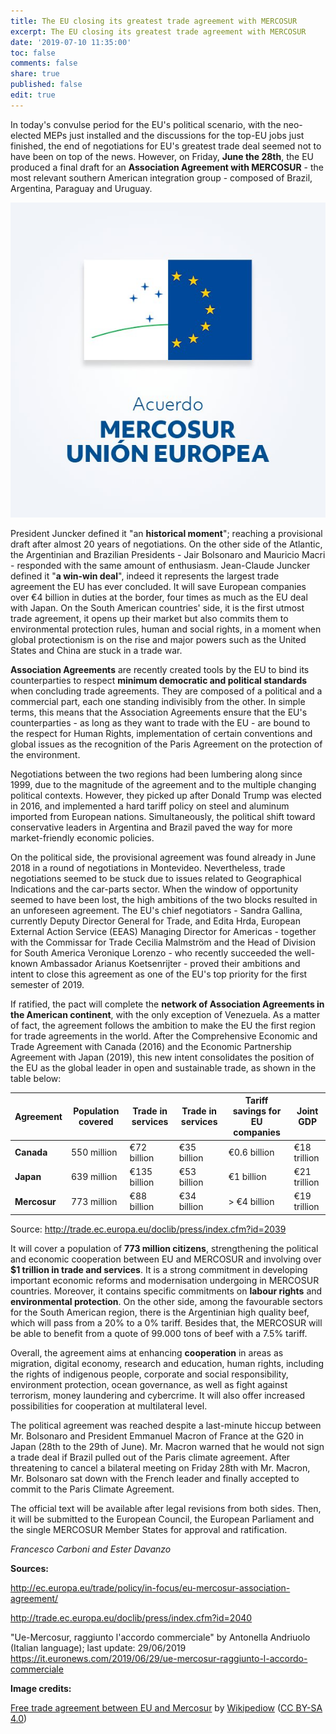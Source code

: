 ```yaml
---
title: The EU closing its greatest trade agreement with MERCOSUR
excerpt: The EU closing its greatest trade agreement with MERCOSUR
date: '2019-07-10 11:35:00'
toc: false
comments: false
share: true
published: false
edit: true
---
```

In today's convulse period for the EU's political scenario, with the neo-elected MEPs just installed and the discussions for the top-EU jobs just finished, the end of negotiations for EU's greatest trade deal seemed not to have been on top of the news. However, on Friday, **June the 28th**, the EU produced a final draft for an **Association Agreement with MERCOSUR** - the most relevant southern American integration group - composed of Brazil, Argentina, Paraguay and Uruguay.

![Mercosur-EU agreement](/assets/images/ftamercosureu.jpg "Mercosur-EU agreement")

President Juncker defined it "an **historical moment**"; reaching a provisional draft after almost 20 years of negotiations. On the other side of the Atlantic, the Argentinian and Brazilian Presidents - Jair Bolsonaro and Mauricio Macri - responded with the same amount of enthusiasm. Jean-Claude Juncker defined it "**a win-win deal**", indeed it represents the largest trade agreement the EU has ever concluded. It will save European companies over €4 billion in duties at the border, four times as much as the EU deal with Japan. On the South American countries' side, it is the first utmost trade agreement, it opens up their market but also commits them to environmental protection rules, human and social rights, in a moment when global protectionism is on the rise and major powers such as the United States and China are stuck in a trade war.

**Association Agreements** are recently created tools by the EU to bind its counterparties to respect **minimum democratic and political standards** when concluding trade agreements. They are composed of a political and a commercial part, each one standing indivisibly from the other. In simple terms, this means that the Association Agreements ensure that the EU's counterparties - as long as they want to trade with the EU - are bound to the respect for Human Rights, implementation of certain conventions and global issues as the recognition of the Paris Agreement on the protection of the environment.

Negotiations between the two regions had been lumbering along since 1999, due to the magnitude of the agreement and to the multiple changing political contexts. However, they picked up after Donald Trump was elected in 2016, and implemented a hard tariff policy on steel and aluminum imported from European nations. Simultaneously, the political shift toward conservative leaders in Argentina and Brazil paved the way for more market-friendly economic policies.

On the political side, the provisional agreement was found already in June 2018 in a round of negotiations in Montevideo. Nevertheless, trade negotiations seemed to be stuck due to issues related to Geographical Indications and the car-parts sector. When the window of opportunity seemed to have been lost, the high ambitions of the two blocks resulted in an unforeseen agreement. The EU's chief negotiators - Sandra Gallina, currently Deputy Director General for Trade, and Edita Hrda, European External Action Service (EEAS) Managing Director for Americas - together with the Commissar for Trade Cecilia Malmström and the Head of Division for South America Veronique Lorenzo - who recently succeeded the well-known Ambassador Arianus Koetsenrijter - proved their ambitions and intent to close this agreement as one of the EU's top priority for the first semester of 2019.

If ratified, the pact will complete the **network of Association Agreements in the American continent**, with the only exception of Venezuela. As a matter of fact, the agreement follows the ambition to make the EU the first region for trade agreements in the world. After the Comprehensive Economic and Trade Agreement with Canada (2016) and the Economic Partnership Agreement with Japan (2019), this new intent consolidates the position of the EU as the global leader in open and sustainable trade, as shown in the table below:

| **Agreement** | **Population covered** | **Trade in services** | **Trade in services** | **Tariff savings for EU companies** | **Joint GDP** |
| ------------- | ---------------------- | --------------------- | --------------------- | ----------------------------------- | ------------- |
| **Canada**    | 550 million            | €72 billion           | €35 billion           | €0.6 billion                        | €18 trillion  |
| **Japan**     | 639 million            | €135 billion          | €53 billion           | €1 billion                          | €21 trillion  |
| **Mercosur**  | 773 million            | €88 billion           | €34 billion           | \> €4 billion                       | €19 trillion  |

Source: <http://trade.ec.europa.eu/doclib/press/index.cfm?id=2039>

It will cover a population of **773 million citizens**, strengthening the political and economic cooperation between EU and MERCOSUR and involving over **$1 trillion in trade and services**. It is a strong commitment in developing important economic reforms and modernisation undergoing in MERCOSUR countries. Moreover, it contains specific commitments on **labour rights** and **environmental protection**. On the other side, among the favourable sectors for the South American region, there is the Argentinian high quality beef, which will pass from a 20% to a 0% tariff. Besides that, the MERCOSUR will be able to benefit from a quote of 99.000 tons of beef with a 7.5% tariff.

Overall, the agreement aims at enhancing **cooperation** in areas as migration, digital economy, research and education, human rights, including the rights of indigenous people, corporate and social responsibility, environment protection, ocean governance, as well as fight against terrorism, money laundering and cybercrime. It will also offer increased possibilities for cooperation at multilateral level.

The political agreement was reached despite a last-minute hiccup between Mr. Bolsonaro and President Emmanuel Macron of France at the G20 in Japan (28th to the 29th of June). Mr. Macron warned that he would not sign a trade deal if Brazil pulled out of the Paris climate agreement. After threatening to cancel a bilateral meeting on Friday 28th with Mr. Macron, Mr. Bolsonaro sat down with the French leader and finally accepted to commit to the Paris Climate Agreement.

The official text will be available after legal revisions from both sides. Then, it will be submitted to the European Council, the European Parliament and the single MERCOSUR Member States for approval and ratification.

_Francesco Carboni and Ester Davanzo_

**Sources:**

<http://ec.europa.eu/trade/policy/in-focus/eu-mercosur-association-agreement/>

<http://trade.ec.europa.eu/doclib/press/index.cfm?id=2040>

"Ue-Mercosur, raggiunto l'accordo commerciale" by Antonella Andriuolo (Italian language); last update: 29/06/2019 <https://it.euronews.com/2019/06/29/ue-mercosur-raggiunto-l-accordo-commerciale>



**Image credits:**

[Free trade agreement between EU and Mercosur](https://commons.wikimedia.org/wiki/File:FTAMercosurEU.jpg) by [Wikipediow](https://commons.wikimedia.org/wiki/Special:Contributions/Wikipediow) ([CC BY-SA 4.0](https://creativecommons.org/licenses/by-sa/4.0/deed.en))
